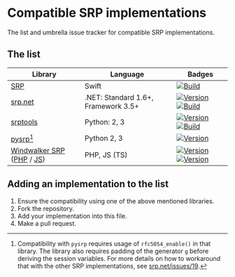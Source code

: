 # Compatible SRP implementations

The list and umbrella issue tracker for compatible SRP implementations.

## The list


| Library | Language | Badges |
| ------ | ------ | ------ |
| [SRP][srp-swift] | Swift | [![Build][srp-swift-b-img]][srp-swift-b] |
| [srp.net][srp-net] | .NET: Standard 1.6+, Framework 3.5+ | [![Version][srp-net-v-img]][srp-net-v] [![Build][srp-net-b-img]][srp-net-b] |
| [srptools][srptools] | Python: 2, 3 | [![Version][srptools-v-img]][srptools-v] [![Build][srptools-b-img]][srptools-b] |
| [pysrp][pysrp][^1] | Python 2, 3 | [![Version][pysrp-v-img]][pysrp-v] |
| [Windwalker SRP][ww-github] ([PHP][ww-pkg] / [JS][ww-npm]) | PHP, JS (TS) | [![Version][ww-v-php]][ww-pkg] [![Version][ww-v-js]][ww-npm]


[^1]: Compatibility with `pysrp` requires usage of `rfc5054_enable()` in that library. The library also requires padding of the generator `g` before deriving the session variables. For more details on how to workaround that with the other SRP implementations, see [srp.net/issues/19][srp-net-issue-19].

## Adding an implementation to the list

1. Ensure the compatibility using one of the above mentioned libraries.
2. Fork the repository.
3. Add your implementation into this file.
4. Make a pull request.


[srp-swift]: <https://github.com/Bouke/SRP>
[srp-swift-b]: <https://travis-ci.org/Bouke/SRP>
[srp-swift-b-img]: <https://travis-ci.org/Bouke/SRP.svg?branch=master>

[srp-net]: <https://github.com/secure-remote-password/srp.net>
[srp-net-v]: <https://www.nuget.org/packages/srp>
[srp-net-v-img]: <https://img.shields.io/nuget/v/srp.svg>
[srp-net-b]: <https://ci.appveyor.com/project/yallie/srp-net>
[srp-net-b-img]: <https://img.shields.io/appveyor/ci/yallie/srp-net.svg>
[srp-net-issue-19]: <https://github.com/secure-remote-password/srp.net/issues/19>

[srptools]: <https://github.com/idlesign/srptools>
[srptools-v]: <https://pypi.python.org/pypi/srptools>
[srptools-v-img]: <https://img.shields.io/pypi/v/srptools.svg>
[srptools-b]: <https://travis-ci.org/idlesign/srptool>
[srptools-b-img]: <https://img.shields.io/travis/idlesign/srptools/master.svg>

[pysrp]: <https://github.com/cocagne/pysrp>
[pysrp-v]: <https://pypi.python.org/pypi/srp>
[pysrp-v-img]: <https://img.shields.io/pypi/v/srp.svg>

[ww-github]: <https://github.com/windwalker-io/srp>
[ww-pkg]: <https://packagist.org/packages/windwalker/srp>
[ww-npm]: <https://www.npmjs.com/package/@windwalker-io/srp>
[ww-v-php]: <https://img.shields.io/packagist/v/windwalker/srp.svg>
[ww-v-js]: <https://img.shields.io/npm/v/%40windwalker-io/srp.svg>
